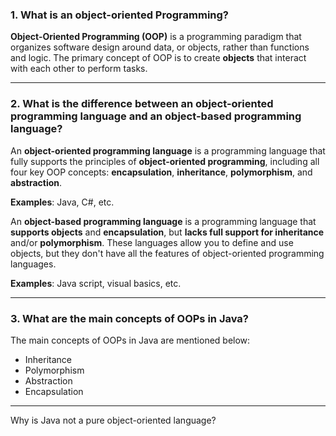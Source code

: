 
### 1. What is an object-oriented Programming? 
**Object-Oriented Programming (OOP)** is a programming paradigm that organizes software design around data, or objects, rather than functions and logic. The primary concept of OOP is to create **objects** that interact with each other to perform tasks.

---
### 2. What is the difference between an object-oriented programming language and an object-based programming language?

An **object-oriented programming language** is a programming language that fully supports the principles of **object-oriented programming**, including all four key OOP concepts: **encapsulation**, **inheritance**, **polymorphism**, and **abstraction**.

**Examples**: Java, C#, etc.


An **object-based programming language** is a programming language that **supports objects** and **encapsulation**, but **lacks full support for inheritance** and/or **polymorphism**. These languages allow you to define and use objects, but they don't have all the features of  object-oriented programming languages.

**Examples**: Java script, visual basics, etc.

---
### 3. What are the main concepts of OOPs in Java?

The main concepts of OOPs in Java are mentioned below:

-   Inheritance
-   Polymorphism
-   Abstraction
-   Encapsulation
---

Why is Java not a pure object-oriented language?
